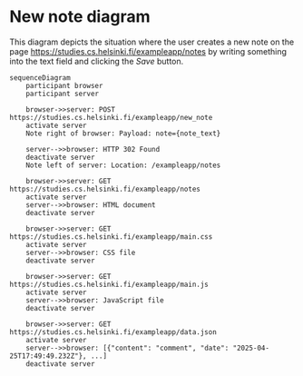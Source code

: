 # New note diagram

This diagram depicts the situation where the user creates a new note on the page https://studies.cs.helsinki.fi/exampleapp/notes by writing something into the text field and clicking the _Save_ button.

```mermaid
sequenceDiagram
    participant browser
    participant server

    browser->>server: POST https://studies.cs.helsinki.fi/exampleapp/new_note
    activate server
    Note right of browser: Payload: note={note_text}
    
    server-->>browser: HTTP 302 Found
    deactivate server
    Note left of server: Location: /exampleapp/notes

    browser->>server: GET https://studies.cs.helsinki.fi/exampleapp/notes
    activate server
    server-->>browser: HTML document
    deactivate server

    browser->>server: GET https://studies.cs.helsinki.fi/exampleapp/main.css
    activate server
    server-->>browser: CSS file
    deactivate server

    browser->>server: GET https://studies.cs.helsinki.fi/exampleapp/main.js
    activate server
    server-->>browser: JavaScript file
    deactivate server

    browser->>server: GET https://studies.cs.helsinki.fi/exampleapp/data.json
    activate server
    server-->>browser: [{"content": "comment", "date": "2025-04-25T17:49:49.232Z"}, ...]
    deactivate server
```